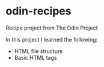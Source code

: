 # odin-recipes
Recipe project from The Odin Project

In this project I learned the following:
- HTML file structure
- Basic HTML tags
